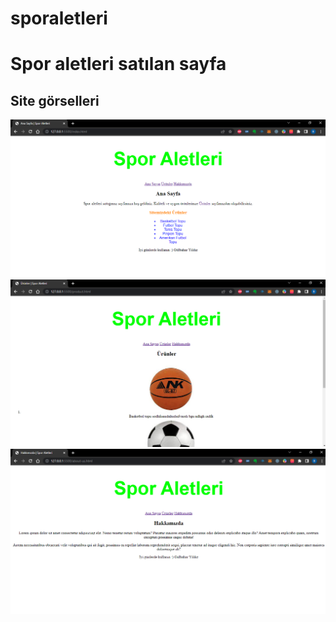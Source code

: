 # sporaletleri
# Spor aletleri satılan sayfa

## Site görselleri
![Anasayfa](images/anasayfa.png)
![Ürünler](images/urunler.png)
![Hakkımızda](images/hakkimizda.png)
